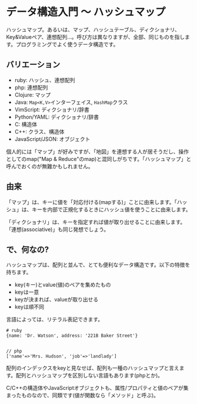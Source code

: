 # データ構造入門 〜 ハッシュマップ

ハッシュマップ。あるいは、マップ、ハッシュテーブル、ディクショナリ、Key&Valueペア、連想配列…。呼び方は異なりますが、全部、同じものを指します。プログラミングでよく使うデータ構造です。

## バリエーション

- ruby: ハッシュ、連想配列
- php: 連想配列
- Clojure: マップ
- Java: `Map<K,V>`インターフェイス, `HashMap`クラス
- VimScript: ディクショナリ/辞書
- Python/YAML: ディクショナリ/辞書
- C: 構造体
- C++: クラス、構造体
- JavaScript/JSON: オブジェクト

個人的には「マップ」が好みですが、「地図」を連想する人が居そうだし、操作としてのmap("Map & Reduce"のmap)と混同しがちです。「ハッシュマップ」と呼んでおくのが無難かもしれません。

## 由来

「マップ」は、キーに値を「対応付ける(mapする)」ことに由来します。「ハッシュ」は、キーを内部で正規化するときにハッシュ値を使うことに由来します。

「ディクショナリ」は、キーを指定すれば値が取り出せることに由来します。「連想(associative)」も同じ発想でしょう。

## で、何なの?

ハッシュマップは、配列と並んで、とても便利なデータ構造です。以下の特徴を持ちます。

- key(キー)とvalue(値)のペアを集めたもの
- keyは一意
- keyが決まれば、valueが取り出せる
- keyは順不同

言語によっては、リテラル表記できます。

```
# ruby
{name: 'Dr. Watson', address: '221B Baker Street'}


// php
['name'=>'Mrs. Hudson', 'job'=>'landlady']
```

配列のインデックスをkeyと見なせば、配列も一種のハッシュマップと言えます。配列とハッシュマップを区別しない言語もあります(phpとか)。

C/C++の構造体やJavaScriptオブジェクトも、属性/プロパティと値のペアが集まったものなので、同類です(値が関数なら「メソッド」と呼ぶ)。
